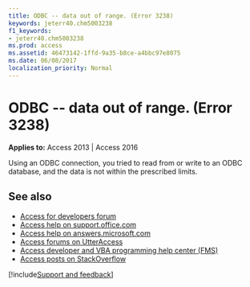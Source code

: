 ```yaml
---
title: ODBC -- data out of range. (Error 3238)
keywords: jeterr40.chm5003238
f1_keywords:
- jeterr40.chm5003238
ms.prod: access
ms.assetid: 46473142-1ffd-9a35-b8ce-a4bbc97e8075
ms.date: 06/08/2017
localization_priority: Normal
---
```



# ODBC -- data out of range. (Error 3238)

  

**Applies to:** Access 2013 | Access 2016

Using an ODBC connection, you tried to read from or write to an ODBC database, and the data is not within the prescribed limits.

## See also

- [Access for developers forum](https://social.msdn.microsoft.com/Forums/office/home?forum=accessdev)
- [Access help on support.office.com](https://support.office.com/search/results?query=Access)
- [Access help on answers.microsoft.com](https://answers.microsoft.com/)
- [Access forums on UtterAccess](https://www.utteraccess.com/forum/index.php?act=idx)
- [Access developer and VBA programming help center (FMS)](https://www.fmsinc.com/MicrosoftAccess/developer/)
- [Access posts on StackOverflow](https://stackoverflow.com/questions/tagged/ms-access)

[!include[Support and feedback](~/includes/feedback-boilerplate.md)]